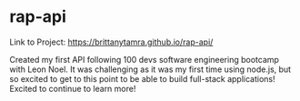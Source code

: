 # rap-api

Link to Project: https://brittanytamra.github.io/rap-api/

Created my first API following 100 devs software engineering bootcamp with Leon Noel. 
It was challenging as it was my first time using node.js, but so excited to get to this point
to be able to build full-stack applications! Excited to continue to learn more!
